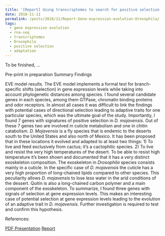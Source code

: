 ```yaml
---
title: '[Report] Using transcriptomes to search for positive selection and adaptation in gene expression of Drosophila species'
date: 2018-11-11
permalink: /posts/2018/11/Report-Gene-expression-evolution-Drosophila/
tags:
  - gene expression evolution
  - rna-seq
  - transcriptomes
  - Drosophila
  - positive selection
  - adaptation
---
```


To be finished, ...

Pre-print in preparation
Summary Findings

EVE model results. The EVE model implements a formal test for branch-specific shifts (selection) in gene expression levels while taking into account phylogenetic distances among species. I found several candidate genes in each species, among them GTPase, chromatin binding proteins and odor receptors. In almost all cases it was difficult to link the findings with potential cases of directional selection leading to adaptive traits for one particular species, which was the ultimate goal of the study. Importantly, I found 7 genes with signatures of positive selection in _D. mojavensis_. Out of these 7 genes two are involved in cuticle metabolism and one in chitin catabolism. _D. Mojavensis_ is a fly species that is endemic to the deserts south to the United States and also north of Mexico. It has been proposed that in these locations it evolved and adapted to at least two things: 1) To live and feed exclusively from cactus; it’s a cactophilic species. 2) To live and resist the very high temperatures of the desert. To be able to resist high temperature it’s been shown and documented that it has a very distinct exoskeleton composition. The exoskeleton in _Drosophila_ species consists mainly in a cuticle. In the specific case of _D. mojavensis_ the cuticle has a very high proportion of long-chained lipids compared to other species. This peculiarity allows _D. mojavensis_ to lose less water in the arid conditions of the dessert. Quitin is also a long-chained carbon polymer and a main component of the exoskeleton. To summarize, I found three genes with signals of selection at gene expression levels. This makes an interesting case of potential selection at gene expression levels leading to the evolution of an adaptive trait in _D. mojavensis_. Further investigation is required to test and confirm this hypothesis. 

References:

[PDF Presentation](https://www.dropbox.com/s/tkjhdw3s2nwqfyo/Master%20-%20Oral%20Defence.pdf?dl=0)
[Report](https://www.dropbox.com/s/imrnpn8ukzkvaar/E%20-%20Master%20Report%20-%20Second%20submission.pdf?dl=0)
